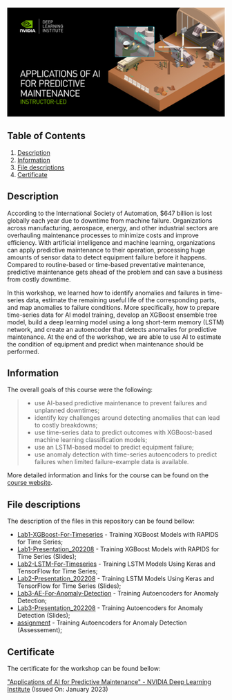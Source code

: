 ![Course](images/banner.jpg)

## Table of Contents
1. [Description](#description)
2. [Information](#information)
3. [File descriptions](#files)
4. [Certificate](#certificate)

<a name="descripton"></a>
## Description

According to the International Society of Automation, $647 billion is lost globally each year due to downtime from machine failure. Organizations across manufacturing, aerospace, energy, and other industrial sectors are overhauling maintenance processes to minimize costs and improve efficiency. With artificial intelligence and machine learning, organizations can apply predictive maintenance to their operation, processing huge amounts of sensor data to detect equipment failure before it happens. Compared to routine-based or time-based preventative maintenance, predictive maintenance gets ahead of the problem and can save a business from costly downtime.

In this workshop, we learned how to identify anomalies and failures in time-series data, estimate the remaining useful life of the corresponding parts, and map anomalies to failure conditions. More specifically, how to prepare time-series data for AI model training, develop an XGBoost ensemble tree model, build a deep learning model using a long short-term memory (LSTM) network, and create an autoencoder that detects anomalies for predictive maintenance. At the end of the workshop, we are able to use AI to estimate the condition of equipment and predict when maintenance should be performed.

<a name="information"></a>
## Information

The overall goals of this course were the following:
> - use AI-based predictive maintenance to prevent failures and unplanned downtimes;
> - identify key challenges around detecting anomalies that can lead to costly breakdowns;
> - use time-series data to predict outcomes with XGBoost-based machine learning classification models;
> - use an LSTM-based model to predict equipment failure;
> - use anomaly detection with time-series autoencoders to predict failures when limited failure-example data is available.

More detailed information and links for the course can be found on the [course website](https://www.nvidia.com/en-us/training/instructor-led-workshops/predictive-maintenance/).

<a name="files"></a>
## File descriptions

The description of the files in this repository can be found bellow:
- [Lab1-XGBoost-For-Timeseries](https://github.com/HROlive/Applications-of-AI-for-Predictive-Maintenance/blob/main/Lab1-XGBoost-For-Timeseries.ipynb) - Training XGBoost Models with RAPIDS for Time Series;
- [Lab1-Presentation_202208](https://github.com/HROlive/Applications-of-AI-for-Predictive-Maintenance/blob/main/Lab1-Presentation_202208.pptx) - Training XGBoost Models with RAPIDS for Time Series (Slides);
- [Lab2-LSTM-For-Timeseries](https://github.com/HROlive/Applications-of-AI-for-Predictive-Maintenance/blob/main/Lab2-LSTM-For-Timeseries.ipynb) - Training LSTM Models Using Keras and TensorFlow for Time Series;
- [Lab2-Presentation_202208](https://github.com/HROlive/Applications-of-AI-for-Predictive-Maintenance/blob/main/Lab2-Presentation_202208.pptx) - Training LSTM Models Using Keras and TensorFlow for Time Series (Slides);
- [Lab3-AE-For-Anomaly-Detection](https://github.com/HROlive/Applications-of-AI-for-Predictive-Maintenance/blob/main/Lab3-AE-For-Anomaly-Detection.ipynb) - Training Autoencoders for Anomaly Detection;
- [Lab3-Presentation_202208](https://github.com/HROlive/Applications-of-AI-for-Predictive-Maintenance/blob/main/Lab3-Presentation_202208.pptx) - Training Autoencoders for Anomaly Detection (Slides);
- [assignment](https://github.com/HROlive/Applications-of-AI-for-Predictive-Maintenance/blob/main/assignment.py) - Training Autoencoders for Anomaly Detection (Assessement);

<a name="certificate"></a>
## Certificate

The certificate for the workshop can be found bellow:

["Applications of AI for Predictive Maintenance" - NVIDIA Deep Learning Institute](https://courses.nvidia.com/certificates/31be2d89f30849a897475cb4206aaf64/) (Issued On: January 2023)
